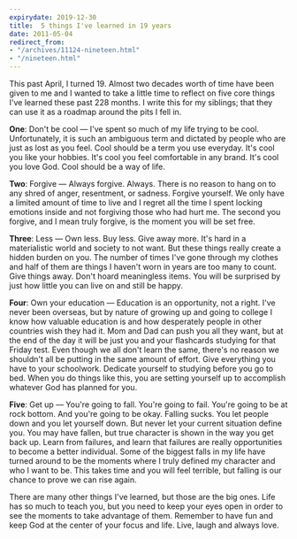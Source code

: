 ```yaml
---
expirydate: 2019-12-30
title:  5 things I've learned in 19 years
date: 2011-05-04
redirect_from:
- "/archives/11124-nineteen.html"
- "/nineteen.html"
---
```



This past April, I turned 19. Almost two decades worth of time have been given to me and I wanted to take a little time to reflect on five core things I've learned these past 228 months. I write this for my siblings; that they can use it as a roadmap around the pits I fell in.

**One**: Don't be cool &mdash; I've spent so much of my life trying to be cool. Unfortunately, it is such an ambiguous term and dictated by people who are just as lost as you feel. Cool should be a term you use everyday. It's cool you like your hobbies. It's cool you feel comfortable in any brand. It's cool you love God. Cool should be a way of life.

**Two**: Forgive &mdash; Always forgive. Always. There is no reason to hang on to any shred of anger, resentment, or sadness. Forgive yourself. We only have a limited amount of time to live and I regret all the time I spent locking emotions inside and not forgiving those who had hurt me. The second you forgive, and I mean truly forgive,  is the moment you will be set free.

**Three**: Less &mdash; Own less. Buy less. Give away more. It's hard in a materialistic world and society to not want. But these things really create a hidden burden on you. The number of times I've gone through my clothes and half of them are things I haven't worn in years are too many to count. Give things away. Don't hoard meaningless items. You will be surprised by just how little you can live on and still be happy.

**Four**: Own your education &mdash; Education is an opportunity, not a right. I've never been overseas, but by nature of growing up and going to college I know how valuable education is and how desperately people in other countries wish they had it. Mom and Dad can push you all they want, but at the end of the day it will be just you and your flashcards studying for that Friday test. Even though we all don't learn the same, there's no reason we shouldn't all be putting in the same amount of effort. Give everything you have to your schoolwork. Dedicate yourself to studying before you go to bed. When you do things like this, you are setting yourself up to accomplish whatever God has planned for you.

**Five**: Get up &mdash; You're going to fall. You're going to fail. You're going to be at rock bottom. And you're going to be okay. Falling sucks. You let people down and you let yourself down. But never let your current situation define you. You may have fallen, but true character is shown in the way you get back up. Learn from failures, and learn that failures are really opportunities to become a better individual. Some of the biggest falls in my life have turned around to be the moments where I truly defined my character and who I want to be. This takes time and you will feel terrible, but falling is our chance to prove we can rise again.

There are many other things I've learned, but those are the big ones. Life has so much to teach you, but you need to keep your eyes open in order to see the moments to take advantage of them. Remember to have fun and keep God at the center of your focus and life. Live, laugh and always love.

